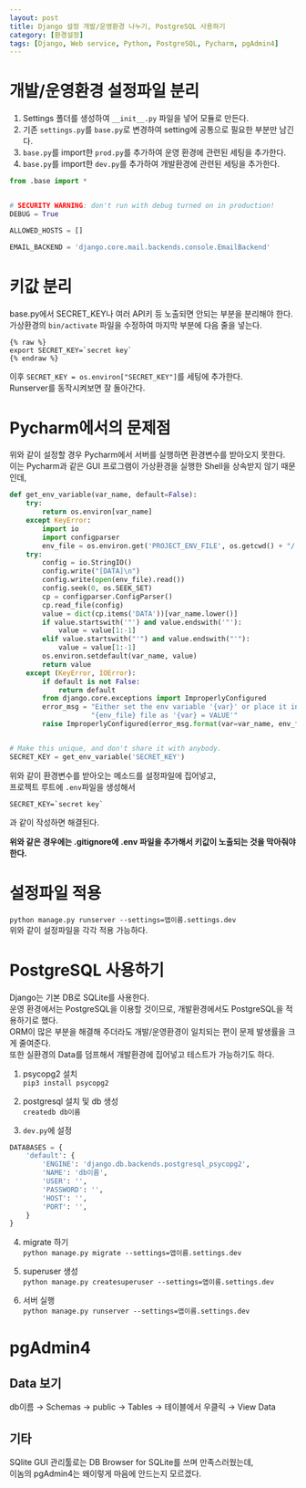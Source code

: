 ```yaml
---
layout: post
title: Django 설정 개발/운영환경 나누기, PostgreSQL 사용하기
category: [환경설정]
tags: [Django, Web service, Python, PostgreSQL, Pycharm, pgAdmin4]
---
```


# 개발/운영환경 설정파일 분리
1. Settings 폴더를 생성하여 `__init__.py` 파일을 넣어 모듈로 만든다.
2. 기존 `settings.py`를 `base.py`로 변경하여 setting에 공통으로 필요한 부분만 남긴다.
3. `base.py`를 import한 `prod.py`를 추가하여 운영 환경에 관련된 세팅을 추가한다.  
4. `base.py`를 import한 `dev.py`를 추가하여 개발환경에 관련된 세팅을 추가한다.

``` python
from .base import *


# SECURITY WARNING: don't run with debug turned on in production!
DEBUG = True

ALLOWED_HOSTS = []

EMAIL_BACKEND = 'django.core.mail.backends.console.EmailBackend'
```

# 키값 분리
base.py에서 SECRET_KEY나 여러 API키 등 노출되면 안되는 부분을 분리해야 한다.  
가상환경의 `bin/activate` 파일을 수정하여 마지막 부분에 다음 줄을 넣는다.
``` shell
{% raw %}
export SECRET_KEY=`secret key`
{% endraw %}
```
이후 `SECRET_KEY = os.environ["SECRET_KEY"]`를 세팅에 추가한다.  
Runserver를 동작시켜보면 잘 돌아간다.

# Pycharm에서의 문제점
위와 같이 설정할 경우 Pycharm에서 서버를 실행하면 환경변수를 받아오지 못한다.  
이는 Pycharm과 같은 GUI 프로그램이 가상환경을 실행한 Shell을 상속받지 않기 때문인데,  
``` python
def get_env_variable(var_name, default=False):
    try:
        return os.environ[var_name]
    except KeyError:
        import io
        import configparser
        env_file = os.environ.get('PROJECT_ENV_FILE', os.getcwd() + "/.env")
    try:
        config = io.StringIO()
        config.write("[DATA]\n")
        config.write(open(env_file).read())
        config.seek(0, os.SEEK_SET)
        cp = configparser.ConfigParser()
        cp.read_file(config)
        value = dict(cp.items('DATA'))[var_name.lower()]
        if value.startswith('"') and value.endswith('"'):
            value = value[1:-1]
        elif value.startswith("'") and value.endswith("'"):
            value = value[1:-1]
        os.environ.setdefault(var_name, value)
        return value
    except (KeyError, IOError):
        if default is not False:
            return default
        from django.core.exceptions import ImproperlyConfigured
        error_msg = "Either set the env variable '{var}' or place it in your " \
                    "{env_file} file as '{var} = VALUE'"
        raise ImproperlyConfigured(error_msg.format(var=var_name, env_file=env_file))


# Make this unique, and don't share it with anybody.
SECRET_KEY = get_env_variable('SECRET_KEY')
```
위와 같이 환경변수를 받아오는 메소드를 설정파일에 집어넣고,  
프로젝트 루트에 `.env`파일을 생성해서
``` shell
SECRET_KEY=`secret key`
```
과 같이 작성하면 해결된다.

**위와 같은 경우에는 .gitignore에 .env 파일을 추가해서 키값이 노출되는 것을 막아줘야 한다.**

# 설정파일 적용
`python manage.py runserver --settings=앱이름.settings.dev`  
위와 같이 설정파일을 각각 적용 가능하다.

# PostgreSQL 사용하기
Django는 기본 DB로 SQLite를 사용한다.  
운영 환경에서는 PostgreSQL을 이용할 것이므로, 개발환경에서도 PostgreSQL을 적용하기로 했다.  
ORM이 많은 부분을 해결해 주더라도 개발/운영환경이 일치되는 편이 문제 발생률을 크게 줄여준다.  
또한 실환경의 Data를 덤프해서 개발환경에 집어넣고 테스트가 가능하기도 하다.

1. psycopg2 설치  
`pip3 install psycopg2`

2. postgresql 설치 및 db 생성  
`createdb db이름`

3. `dev.py`에 설정
``` python
DATABASES = {
    'default': {
        'ENGINE': 'django.db.backends.postgresql_psycopg2',
        'NAME': 'db이름',
        'USER': '',
        'PASSWORD': '',
        'HOST': '',
        'PORT': '',
    }
}
```
4. migrate 하기  
`python manage.py migrate --settings=앱이름.settings.dev`

5. superuser 생성  
`python manage.py createsuperuser --settings=앱이름.settings.dev`

6. 서버 실행  
`python manage.py runserver --settings=앱이름.settings.dev`  

# pgAdmin4
## Data 보기
db이름 → Schemas → public → Tables → 테이블에서 우클릭 → View Data

## 기타
SQlite GUI 관리툴로는 DB Browser for SQLite를 쓰며 만족스러웠는데,  
이놈의 pgAdmin4는 왜이렇게 마음에 안드는지 모르겠다.




